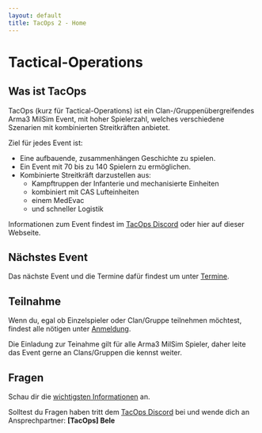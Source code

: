 ```yaml
---
layout: default
title: TacOps 2 - Home
---
```


# Tactical-Operations

## Was ist TacOps

TacOps (kurz für Tactical-Operations) ist ein Clan-/Gruppenübergreifendes Arma3 MilSim Event, mit hoher Spielerzahl, welches verschiedene Szenarien mit kombinierten Streitkräften anbietet.

Ziel für jedes Event ist:
* Eine aufbauende, zusammenhängen Geschichte zu spielen.
* Ein Event mit 70 bis zu 140 Spielern zu ermöglichen. 
* Kombinierte Streitkräft darzustellen aus:
    * Kampftruppen der Infanterie und mechanisierte Einheiten
    * kombiniert mit CAS Lufteinheiten
    * einem MedEvac
    * und schneller Logistik

Informationen zum Event findest im [TacOps Discord](https://discord.gg/ZftQWwF8Cy) oder hier auf dieser Webseite.

## Nächstes Event

Das nächste Event und die Termine dafür findest um unter [Termine](./schedule.html).

## Teilnahme

Wenn du, egal ob Einzelspieler oder Clan/Gruppe teilnehmen möchtest, findest alle nötigen unter [Anmeldung](./enrolment.html).

Die Einladung zur Teinahme gilt für alle Arma3 MilSim Spieler, daher leite das Event gerne an Clans/Gruppen die kennst weiter.

## Fragen

Schau dir die [wichtigsten Informationen](./important.html) an.

Solltest du Fragen haben tritt dem [TacOps Discord](https://discord.gg/ZftQWwF8Cy) bei und wende dich an Ansprechpartner: **[TacOps] Bele**
